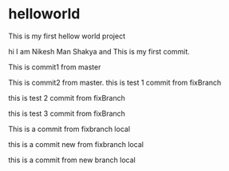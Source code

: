 # helloworld
This is my first hellow world project

hi I am Nikesh Man Shakya and This is my first commit.

This is commit1 from master

This is commit2 from master.
this is test 1 commit from fixBranch

this is test 2 commit from fixBranch

this is test 3 commit from fixBranch

This is a commit from fixbranch local

this is a commit new from fixbranch local

this is a commit from new branch local